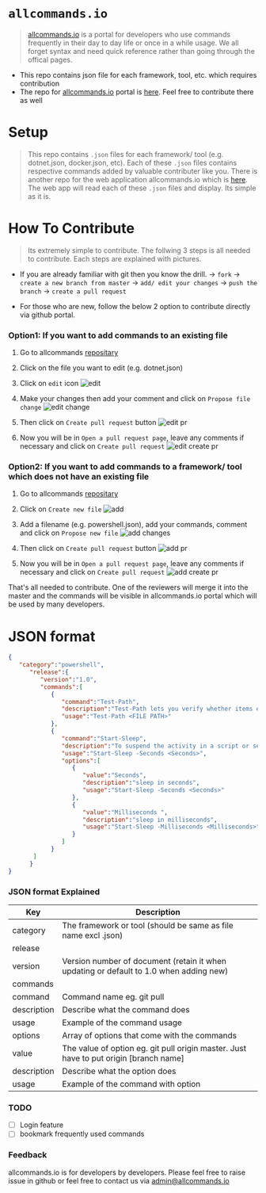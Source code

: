 # `allcommands.io`
> [allcommands.io](http://allcommands.io) is a portal for developers who use commands frequently in their day to day life or once in a while usage. We all forget syntax and need quick reference rather than going through the offical pages.  

  - This repo contains json file for each framework, tool, etc. which requires contribution
  - The repo for [allcommands.io](http://allcommands.io) portal is [here](https://github.com/shutron/AllCommands.Portal). Feel free to contribute there as well 

# Setup
> This repo contains `.json` files for each framework/ tool (e.g. dotnet.json, docker.json, etc). Each of these `.json` files contains respective commands added by valuable contributer like you. There is another repo for the web application allcommands.io which is [here](https://github.com/shutron/AllCommands.Portal). The web app will read each of these `.json` files and display. Its simple as it is.  

# How To Contribute
> Its extremely simple to contribute. The follwing 3 steps is all needed to contribute. Each steps are explained with pictures.

- If you are already familiar with git then you know the drill. 
 -> `fork` 
 -> `create a new branch from master`
 -> `add/ edit your changes`
 -> `push the branch`
 -> `create a pull request`

- For those who are new, follow the below 2 option to contribute directly via github portal. 

### Option1: If you want to add commands to an existing file

1.  Go to allcommands [repositary](https://github.com/shutron/AllCommands)
2.  Click on the file you want to edit (e.g. dotnet.json)
3.  Click on `edit` icon
![edit](readme-images/5.png)


4.  Make your changes then add your comment and click on `Propose file change`
![edit change](readme-images/6.png)


5.  Then click on `Create pull request` button
![edit pr](readme-images/7.png)


6.  Now you will be in `Open a pull request page`, leave any comments if necessary and click on `Create pull request`
![edit create pr](readme-images/8.png)



### Option2: If you want to add commands to a framework/ tool which does not have an existing file 

1.  Go to allcommands [repositary](https://github.com/shutron/AllCommands)
2.  Click on `Create new file`
![add](readme-images/1.png)


3.  Add a filename (e.g. powershell.json), add your commands, comment and click on `Propose new file`
![add changes](readme-images/2.png)


4.  Then click on `Create pull request` button
![add pr](readme-images/3.png)


5.  Now you will be in `Open a pull request page`, leave any comments if necessary and click on `Create pull request`
![add create pr](readme-images/4.png)



That's all needed to contribute. One of the reviewers will merge it into the master and the commands will be visible in allcommands.io portal which will be used by many developers.


# JSON format

```json
{
   "category":"powershell",
      "release":{
         "version":"1.0",
         "commands":[
            {
               "command":"Test-Path",
               "description":"Test-Path lets you verify whether items exist in a specified path",
               "usage":"Test-Path <FILE PATH>"
            },
            {
               "command":"Start-Sleep",
               "description":"To suspend the activity in a script or session",
               "usage":"Start-Sleep -Seconds <Seconds>",
               "options":[
                  {
                     "value":"Seconds",
                     "description":"sleep in seconds",
                     "usage":"Start-Sleep -Seconds <Seconds>"
                  },
                  {
                     "value":"Milliseconds ",
                     "description":"sleep in milliseconds",
                     "usage":"Start-Sleep -Milliseconds <Milliseconds>"
                  }
               ]
            }   
       ]
      }
}
```
### JSON format Explained

Key  | Description
------------- | -------------
category  | The framework or tool (should be same as file name excl .json) 
release  |  
version  | Version number of document (retain it when updating or default to 1.0 when adding new) 
commands  | 
command  | Command name eg. git pull
description  | Describe what the command does
usage  | Example of the command usage 
options  | Array of options that come with the commands 
value  | The value of option eg. git pull origin master. Just have to put origin [branch name] 
description | Describe what the option does
usage  | Example of the command with option 



### TODO
- [ ] Login feature
- [ ] bookmark frequently used commands

### Feedback
allcommands.io is for developers by developers. Please feel free to raise issue in github or feel free to contact us via admin@allcommands.io
